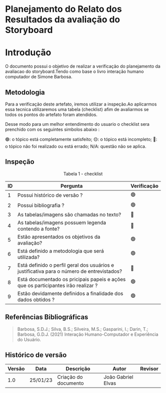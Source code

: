 # Planejamento do Relato dos Resultados da avaliação do Storyboard

# Introdução

O documento possui o objetivo de realizar a verificação do planejamento da avaliacao do storyboard.Tendo como base o livro interação humano computador de Simone
Barbosa.

## Metodologia

Para a verificação deste artefato, iremos utilizar a inspeção.Ao aplicarmos essa tecnica utilizaremos uma tabela (checklist) afim de avaliarmos se todos os pontos
do artefato foram atendidos.

Desse modo para um melhor entendimento do usuario o checklist sera prenchido com os seguintes simbolos abaixo :

🟢: o tópico está completamente satisfeito;
🟡: o tópico está incompleto;
🔴: o tópico não foi realizado ou está errado;
N/A: questão não se aplica.

## Inspeção

<figcaption><center>
    Tabela 1 - checklist
</figcaption>
                             
| ID  | Pergunta                                                                                       | Verificação         |
| --- | ---------------------------------------------------------------------------------------------- | ------------------- |
| 1   | Possui histórico de versão ?                                                                   | 🟢                   |
| 2   | Possui bibliografia ?                                                                          | 🟢                   |
| 3   | As tabelas/imagens são chamadas no texto?                                                      | 🔴|
| 4   | As tabelas/imagens possuem legenda contendo a fonte?                                           | 🔴|
| 5   | Estão apresentados os objetivos da avaliação?                                                  | 🟢                   |
| 6   | Está definido a metodologia que será utilizada?                                                | 🟢                   |
| 7   | Está definido o perfil geral dos usuários e justificativa para o número de entrevistados?      |  🔴                   |
| 8   | Está documentado os pricipais papeis e ações que os participantes irão realizar ?              | 🟢                   |
| 9   | Estão devidamente definidos a finalidade dos dados obtidos ?                                   | 🟢                   |

## Referências Bibliográficas

> Barbosa, S.D.J.; Silva, B.S.; Silveira, M.S.; Gasparini, I.; Darin, T.; Barbosa, G.D.J. (2021) Interação Humano-Computador e Experiência do Usuário.

## Histórico de versão

| Versão | Data     | Descrição            | Autor              | Revisor |
| ------ | -------- | -------------------- | ------------------ | ------- |
| 1.0    | 25/01/23 | Criação do documento | João Gabriel Elvas |         |
